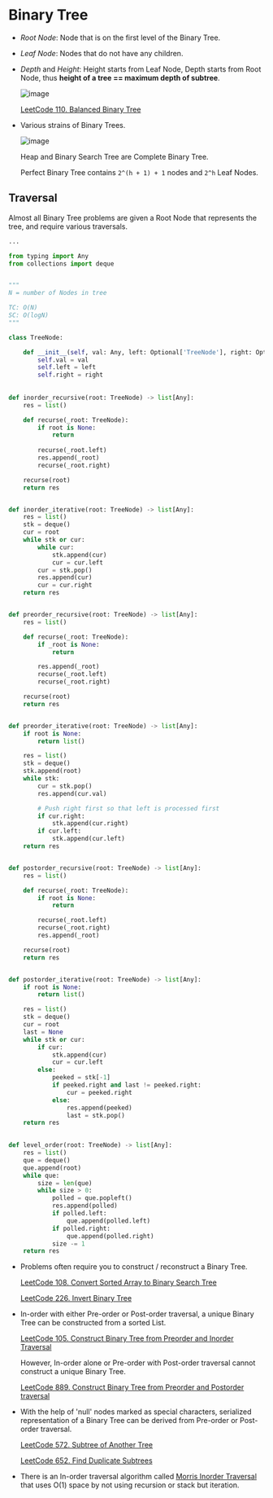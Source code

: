 # Binary Tree

- _Root Node_:
  Node that is on the first level of the Binary Tree.

- _Leaf Node_:
  Nodes that do not have any children.

- _Depth_ and _Height_:
  Height starts from Leaf Node, Depth starts from Root Node, thus **height of a tree == maximum depth of subtree**.

    ![image](/images/binary_tree/height_depth.png)

    [LeetCode 110. Balanced Binary Tree](https://leetcode.com/problems/balanced-binary-tree)

- Various strains of Binary Trees.

    ![image](/images/binary_tree/variants.png)

    Heap and Binary Search Tree are Complete Binary Tree.

    Perfect Binary Tree contains `2^(h + 1) + 1` nodes and `2^h` Leaf Nodes.

## Traversal

Almost all Binary Tree problems are given a Root Node that represents the tree, and require various traversals.

```python
...

from typing import Any
from collections import deque


"""
N = number of Nodes in tree

TC: O(N)
SC: O(logN)
"""

class TreeNode:

    def __init__(self, val: Any, left: Optional['TreeNode'], right: Optional['TreeNode']):
        self.val = val
        self.left = left
        self.right = right
        
        
def inorder_recursive(root: TreeNode) -> list[Any]:
    res = list()

    def recurse(_root: TreeNode):
        if root is None:
            return
        
        recurse(_root.left)
        res.append(_root)
        recurse(_root.right)

    recurse(root)
    return res


def inorder_iterative(root: TreeNode) -> list[Any]:
    res = list()
    stk = deque()
    cur = root
    while stk or cur:
        while cur:
            stk.append(cur)
            cur = cur.left
        cur = stk.pop()
        res.append(cur)
        cur = cur.right
    return res 


def preorder_recursive(root: TreeNode) -> list[Any]:
    res = list()

    def recurse(_root: TreeNode):
        if _root is None:
            return

        res.append(_root)
        recurse(_root.left)
        recurse(_root.right)

    recurse(root)
    return res 


def preorder_iterative(root: TreeNode) -> list[Any]:
    if root is None:
        return list()

    res = list()
    stk = deque()
    stk.append(root)
    while stk:
        cur = stk.pop()
        res.append(cur.val)

        # Push right first so that left is processed first
        if cur.right:
            stk.append(cur.right)
        if cur.left:
            stk.append(cur.left)
    return res


def postorder_recursive(root: TreeNode) -> list[Any]:
    res = list()

    def recurse(_root: TreeNode):
        if root is None:
            return

        recurse(_root.left)
        recurse(_root.right)
        res.append(_root)

    recurse(root)
    return res


def postorder_iterative(root: TreeNode) -> list[Any]:
    if root is None:
        return list()

    res = list()
    stk = deque()
    cur = root 
    last = None
    while stk or cur:
        if cur:
            stk.append(cur)
            cur = cur.left
        else:
            peeked = stk[-1]
            if peeked.right and last != peeked.right:
                cur = peeked.right
            else:
                res.append(peeked)
                last = stk.pop()
    return res 

                
def level_order(root: TreeNode) -> list[Any]:
    res = list()
    que = deque()
    que.append(root)
    while que:
        size = len(que)
        while size > 0:
            polled = que.popleft()
            res.append(polled)
            if polled.left:
                que.append(polled.left)
            if polled.right:
                que.append(polled.right)
            size -= 1
    return res
```

- Problems often require you to construct / reconstruct a Binary Tree.

    [LeetCode 108. Convert Sorted Array to Binary Search Tree](https://leetcode.com/problems/convert-sorted-array-to-binary-search-tree)

    [LeetCode 226. Invert Binary Tree](https://leetcode.com/problems/invert-binary-tree)

- In-order with either Pre-order or Post-order traversal, a unique Binary Tree can be constructed from a sorted List.

    [LeetCode 105. Construct Binary Tree from Preorder and Inorder Traversal](https://leetcode.com/problems/construct-binary-tree-from-preorder-and-inorder-traversal)

    However, In-order alone or Pre-order with Post-order traversal cannot construct a unique Binary Tree.

    [LeetCode 889. Construct Binary Tree from Preorder and Postorder traversal](https://leetcode.com/problems/construct-binary-tree-from-preorder-and-postorder-traversal)

- With the help of 'null' nodes marked as special characters, serialized representation of a Binary Tree can be derived from Pre-order or Post-order traversal.

    [LeetCode 572. Subtree of Another Tree](https://leetcode.com/problems/subtree-of-another-tree)

    [LeetCode 652. Find Duplicate Subtrees](https://leetcode.com/problems/find-duplicate-subtrees)

- There is an In-order traversal algorithm called [Morris Inorder Traversal](https://www.youtube.com/watch?v=wGXB9OWhPTg) that uses O(1) space by not using recursion or stack but iteration.
